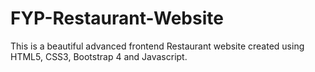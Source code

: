 # FYP-Restaurant-Website
This is a beautiful advanced frontend Restaurant website created using HTML5, CSS3, Bootstrap 4 and Javascript.
